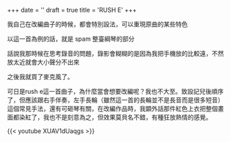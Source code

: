 +++
date = ''
draft = true
title = 'RUSH E'
+++

我自己在改編曲子的時候，都會特別設法，可以重現原曲的某些特色

以這一首為例的話，就是 spam 整臺綱琴的部分

話說我那時候在思考錄音的問題，錄影會糊糊的是因為我把手機放的比較遠，不然放太近就會大小聲分不出來

之後我就買了麥克風了。

可日是rush e這一首曲子，為什麼當會想要改編呢？我也不大至。致設記兒後順序了，但應該跟右手伴奏，左手長輪（雖然這一首的長輪並不是長音而是很多短音）這個常見手法，還有可砸琴有關，在改編作品時，我顕外話那件紅色上衣把整個畫面都染紅了，我也不是刻意為之，但效果莫貝名不錯，有種狂放熱情的感覺。


{{< youtube XUAV1dUaqgs >}}

